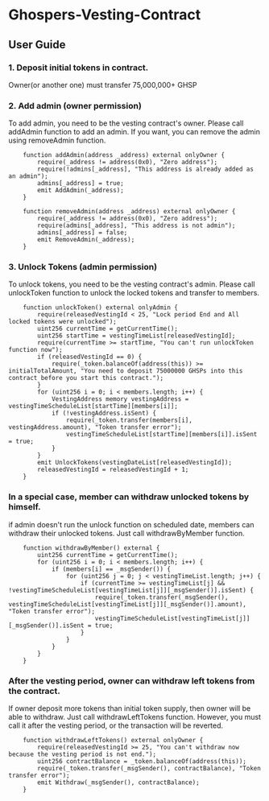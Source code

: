 # Ghospers-Vesting-Contract

## User Guide

### 1. Deposit initial tokens in contract. 
Owner(or another one) must transfer 75,000,000+ GHSP 



### 2. Add admin (owner permission)
To add admin, you need to be the vesting contract's owner.
Please call addAdmin function to add an admin.
If you want, you can remove the admin using removeAdmin function.

```solidity
    function addAdmin(address _address) external onlyOwner {
        require(_address != address(0x0), "Zero address");
        require(!admins[_address], "This address is already added as an admin");
        admins[_address] = true;
        emit AddAdmin(_address);
    }

    function removeAdmin(address _address) external onlyOwner {
        require(_address != address(0x0), "Zero address");
        require(admins[_address], "This address is not admin");
        admins[_address] = false;
        emit RemoveAdmin(_address);
    }
```

### 3. Unlock Tokens (admin permission)
To unlock tokens, you need to be the vesting contract's admin.
Please call unlockToken function to unlock the locked tokens and transfer to members.

```solidity
    function unlockToken() external onlyAdmin {
        require(releasedVestingId < 25, "Lock period End and All locked tokens were unlocked");
        uint256 currentTime = getCurrentTime();
        uint256 startTime = vestingTimeList[releasedVestingId];
        require(currentTime >= startTime, "You can't run unlockToken function now");
        if (releasedVestingId == 0) {
            require(_token.balanceOf(address(this)) >= initialTotalAmount, "You need to deposit 75000000 GHSPs into this contract before you start this contract.");
        }
        for (uint256 i = 0; i < members.length; i++) {
            VestingAddress memory vestingAddress = vestingTimeScheduleList[startTime][members[i]];
            if (!vestingAddress.isSent) {
                require(_token.transfer(members[i], vestingAddress.amount), "Token transfer error");
                vestingTimeScheduleList[startTime][members[i]].isSent = true;
            }
        }
        emit UnlockTokens(vestingDateList[releasedVestingId]);
        releasedVestingId = releasedVestingId + 1;
    }
```

### In a special case, member can withdraw unlocked tokens by himself.
if admin doesn't run the unlock function on scheduled date, members can withdraw their unlocked tokens.
Just call withdrawByMember function.

```solidity
    function withdrawByMember() external {
        uint256 currentTime = getCurrentTime();
        for (uint256 i = 0; i < members.length; i++) {
            if (members[i] == _msgSender()) {
                for (uint256 j = 0; j < vestingTimeList.length; j++) {
                    if (currentTime >= vestingTimeList[j] && !vestingTimeScheduleList[vestingTimeList[j]][_msgSender()].isSent) {
                        require(_token.transfer(_msgSender(), vestingTimeScheduleList[vestingTimeList[j]][_msgSender()].amount), "Token transfer error");
                        vestingTimeScheduleList[vestingTimeList[j]][_msgSender()].isSent = true;
                    }
                }
            }
        }
    }
```

### After the vesting period, owner can withdraw left tokens from the contract.
If owner deposit more tokens than initial token supply, then owner will be able to withdraw.
Just call withdrawLeftTokens function. 
However, you must call it after the vesting period, or the transaction will be reverted.

```solidity
    function withdrawLeftTokens() external onlyOwner {
        require(releasedVestingId >= 25, "You can't withdraw now because the vesting period is not end.");
        uint256 contractBalance = _token.balanceOf(address(this));
        require(_token.transfer(_msgSender(), contractBalance), "Token transfer error");
        emit Withdraw(_msgSender(), contractBalance);
    }
```